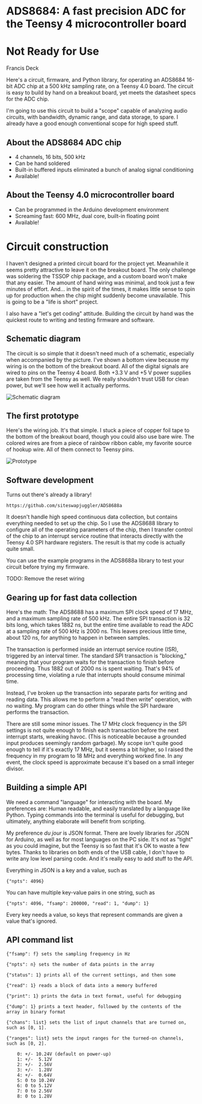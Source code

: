 # ADS8684: A fast precision ADC for the Teensy 4 microcontroller board

# Not Ready for Use

Francis Deck

Here's a circuit, firmware, and Python library, for operating an ADS8684 16-bit ADC chip at a 500 kHz sampling rate, on a Teensy 4.0 board. The circuit is easy to build by hand on a breakout board, yet meets the datasheet specs for the ADC chip.

I'm going to use this circuit to build a "scope" capable of analyzing audio circuits, with bandwidth, dynamic range, and data storage, to spare. I already have a good enough conventional scope for high speed stuff.

## About the ADS8684 ADC chip

* 4 channels, 16 bits, 500 kHz
* Can be hand soldered
* Built-in buffered inputs eliminated a bunch of analog signal conditioning
* Available!

## About the Teensy 4.0 microcontroller board

* Can be programmed in the Arduino development environment
* Screaming fast: 600 MHz, dual core, built-in floating point
* Available!

# Circuit construction

I haven't designed a printed circuit board for the project yet. Meanwhile it seems pretty attractive to leave it on the breakout board. The only challenge was soldering the TSSOP chip package, and a custom board won't make that any easier. The amount of hand wiring was minimal, and took just a few minutes of effort. And... in the spirit of the times, it makes little sense to spin up for production when the chip might suddenly become unavailable. This is going to be a "life is short" project.

I also have a "let's get coding" attitude. Building the circuit by hand was the quickest route to writing and testing firmware and software. 

## Schematic diagram

The circuit is so simple that it doesn't need much of a schematic, especially when accompanied by the picture. I've shown a bottom view because my wiring is on the bottom of the breakout board. All of the digital signals are wired to pins on the Teensy 4 board. Both +3.3 V and +5 V power supplies are taken from the Teensy as well. We really shouldn't trust USB for clean power, but we'll see how well it actually performs.

![Schematic diagram](img/schematic.png)

## The first prototype

Here's the wiring job. It's that simple. I stuck a piece of copper foil tape to the bottom of the breakout board, though you could also use bare wire. The colored wires are from a piece of rainbow ribbon cable, my favorite source of hookup wire. All of them connect to Teensy pins.

![Prototype](img/wiring.png)

## Software development

Turns out there's already a library!

	https://github.com/siteswapjuggler/ADS8688a
	
It doesn't handle high speed continuous data collection, but contains everything needed to set up the chip. So I use the ADS8688 library to configure all of the operating parameters of the chip, then I transfer control of the chip to an interrupt service routine that interacts directly with the Teensy 4.0 SPI hardware registers. The result is that my code is actually quite small.

You can use the example programs in the ADS8688a library to test your circuit before trying my firmware.

TODO: Remove the reset wiring

## Gearing up for fast data collection

Here's the math: The ADS8688 has a maximum SPI clock speed of 17 MHz, and a maximum sampling rate of 500 kHz. The entire SPI transaction is 32 bits long, which takes 1882 ns, but the entire time available to read the ADC at a sampling rate of 500 kHz is 2000 ns. This leaves precious little time, about 120 ns, for anything to happen in between samples.

The transaction is performed inside an interrupt service routine (ISR), triggered by an interval timer. The standard SPI transaction is "blocking," meaning that your program waits for the transaction to finish before proceeding. Thus 1882 out of 2000 ns is spent waiting. That's 94% of processing time, violating a rule that interrupts should consume minimal time.

Instead, I've broken up the transaction into separate parts for writing and reading data. This allows me to perform a "read then write" operation, with no waiting. My program can do other things while the SPI hardware performs the transaction. 

There are still some minor issues. The 17 MHz clock frequency in the SPI settings is not quite enough to finish each transaction before the next interrupt starts, wreaking havoc. (This is noticeable because a grounded input produces seemingly random garbage). My scope isn't quite good enough to tell if it's exactly 17 MHz, but it seems a bit higher, so I raised the frequency in my program to 18 MHz and everything worked fine. In any event, the clock speed is approximate because it's based on a small integer divisor.

## Building a simple API

We need a command "language" for interacting with the board. My preferences are: Human readable, and easily translated by a language like Python. Typing commands into the terminal is useful for debugging, but ultimately, anything elaborate will benefit from scripting. 

My preference *du jour* is JSON format. There are lovely libraries for JSON for Arduino, as well as for most languages on the PC side. It's not as "tight" as you could imagine, but the Teensy is so fast that it's OK to waste a few bytes. Thanks to libraries on both ends of the USB cable, I don't have to write any low level parsing code. And it's really easy to add stuff to the API.

Everything in JSON is a key and a value, such as 

	{"npts": 4096}
	
You can have multiple key-value pairs in one string, such as 

	{"npts": 4096, "fsamp": 200000, "read": 1, "dump": 1}
	
Every key needs a value, so keys that represent commands are given a value that's ignored.

## API command list

	{"fsamp": f} sets the sampling frequency in Hz
	
	{"npts": n} sets the number of data points in the array
	
	{"status": 1} prints all of the current settings, and then some
	
	{"read": 1} reads a block of data into a memory buffered
	
	{"print": 1} prints the data in text format, useful for debugging
	
	{"dump": 1} prints a text header, followed by the contents of the array in binary format
	
	{"chans": list} sets the list of input channels that are turned on, such as [0, 1].
	
	{"ranges": list} sets the input ranges for the turned-on channels, such as [0, 2].
	
		0: +/- 10.24V (default on power-up)
		1: +/-  5.12V
		2: +/-  2.56V
		3: +/-  1.28V
		4: +/-  0.64V
		5: 0 to 10.24V
		6: 0 to 5.12V
		7: 0 to 2.56V
		8: 0 to 1.28V
	
	